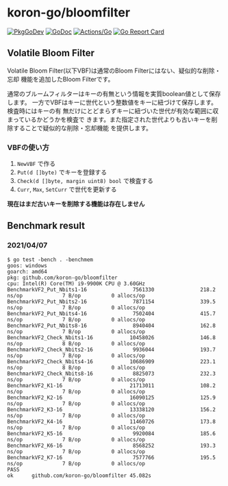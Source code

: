 # koron-go/bloomfilter

[![PkgGoDev](https://pkg.go.dev/badge/github.com/koron-go/bloomfilter)](https://pkg.go.dev/github.com/koron-go/bloomfilter)
[![GoDoc](https://godoc.org/github.com/koron-go/bloomfilter?status.svg)](https://godoc.org/github.com/koron-go/bloomfilter)
[![Actions/Go](https://github.com/koron-go/bloomfilter/workflows/Go/badge.svg)](https://github.com/koron-go/bloomfilter/actions?query=workflow%3AGo)
[![Go Report Card](https://goreportcard.com/badge/github.com/koron-go/bloomfilter)](https://goreportcard.com/report/github.com/koron-go/bloomfilter)

## Volatile Bloom Filter

Volatile Bloom Filter(以下VBF)は通常のBloom Filterにはない、疑似的な削除・忘却
機能を追加したBloom Filterです。

通常のブルームフィルターはキーの有無という情報を実質boolean値として保存します。
一方でVBFはキーに世代という整数値をキーに紐づけて保存します。検査時にはキーの有
無だけにとどまらずキーに紐づいた世代が有効な範囲に収まっているかどうかを検査で
きます。また指定された世代よりも古いキーを削除することで疑似的な削除・忘却機能
を提供します。

### VBFの使い方

1. `NewVBF` で作る
2. `Put(d []byte)` でキーを登録する
3. `Check(d []byte, margin uint8) bool` で検査する
4. `Curr`, `Max`, `SetCurr` で世代を更新する

**現在はまだ古いキーを削除する機能は存在しません**

## Benchmark result

### 2021/04/07

```console
$ go test -bench . -benchmem
goos: windows
goarch: amd64
pkg: github.com/koron-go/bloomfilter
cpu: Intel(R) Core(TM) i9-9900K CPU @ 3.60GHz
BenchmarkVF2_Put_Nbits1-16               7561330               218.2 ns/op             7 B/op          0 allocs/op
BenchmarkVF2_Put_Nbits2-16               7871154               339.5 ns/op             7 B/op          0 allocs/op
BenchmarkVF2_Put_Nbits4-16               7502404               415.7 ns/op             7 B/op          0 allocs/op
BenchmarkVF2_Put_Nbits8-16               8940404               162.8 ns/op             7 B/op          0 allocs/op
BenchmarkVF2_Check_Nbits1-16            10458026               146.8 ns/op             8 B/op          0 allocs/op
BenchmarkVF2_Check_Nbits2-16             9936044               193.7 ns/op             7 B/op          0 allocs/op
BenchmarkVF2_Check_Nbits4-16            10686909               223.1 ns/op             8 B/op          0 allocs/op
BenchmarkVF2_Check_Nbits8-16             8825073               232.3 ns/op             7 B/op          0 allocs/op
BenchmarkVF2_K1-16                      21713011               108.2 ns/op             7 B/op          0 allocs/op
BenchmarkVF2_K2-16                      16090125               125.9 ns/op             7 B/op          0 allocs/op
BenchmarkVF2_K3-16                      13338120               156.2 ns/op             7 B/op          0 allocs/op
BenchmarkVF2_K4-16                      11460726               173.8 ns/op             7 B/op          0 allocs/op
BenchmarkVF2_K5-16                       9920084               185.6 ns/op             7 B/op          0 allocs/op
BenchmarkVF2_K6-16                       8568252               193.3 ns/op             7 B/op          0 allocs/op
BenchmarkVF2_K7-16                       7577766               195.5 ns/op             7 B/op          0 allocs/op
PASS
ok      github.com/koron-go/bloomfilter 45.082s
```
